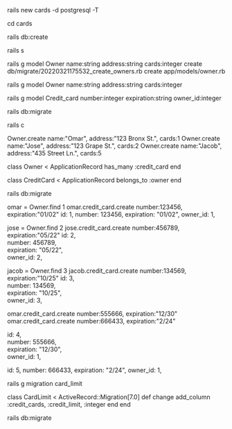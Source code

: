 rails new cards -d postgresql -T

 cd cards

 rails db:create

 rails s

rails g model Owner name:string address:string cards:integer
create    db/migrate/20220321175532_create_owners.rb
create    app/models/owner.rb


rails g model Owner name:string address:string cards:integer

rails g model Credit_card number:integer expiration:string owner_id:integer

rails db:migrate

rails c

 Owner.create name:"Omar", address:"123 Bronx St.", cards:1
 Owner.create name:"Jose", address:"123 Grape St.", cards:2
 Owner.create name:"Jacob", address:"435 Street Ln.", cards:5


 class Owner < ApplicationRecord
    has_many :credit_card
end


class CreditCard < ApplicationRecord
    belongs_to :owner
end


rails db:migrate


omar = Owner.find 1
omar.credit_card.create number:123456, expiration:"01/02"
 id: 1,
 number: 123456,
 expiration: "01/02",
 owner_id: 1,

jose = Owner.find 2
jose.credit_card.create number:456789, expiration:"05/22"
 id: 2,                                                                         
 number: 456789,                                                                
 expiration: "05/22",                                                           
 owner_id: 2,  


jacob = Owner.find 3
jacob.credit_card.create number:134569, expiration:"10/25"
 id: 3,                                                                         
 number: 134569,                                                                
 expiration: "10/25",                                                           
 owner_id: 3,  


 omar.credit_card.create number:555666, expiration:"12/30"
 omar.credit_card.create number:666433, expiration:"2/24"

  id: 4,                                                                         
 number: 555666,                                                                
 expiration: "12/30",                                                           
 owner_id: 1, 

  id: 5,
 number: 666433,
 expiration: "2/24",
 owner_id: 1,



 rails g migration card_limit

 class CardLimit < ActiveRecord::Migration[7.0]
  def change
    add_column :credit_cards, :credit_limit, :integer
  end
end


rails db:migrate


